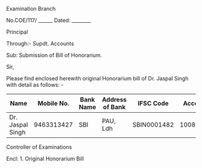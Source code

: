 Examination Branch

No.COE/117/ ______							               Dated: ________

Principal

Through:-  Supdt. Accounts

Sub: Submission of Bill of Honorarium.

Sir,

Please find enclosed herewith original Honorarium bill of Dr. Jaspal Singh with detail as follows: -

| Name             | Mobile No. | Bank Name | Address of Bank | IFSC Code   | Account No. | Pan        | TA  | Honorarium | Net Payable |
|------------------|------------|-----------|-----------------|-------------|-------------|------------|-----|------------|-------------|
| Dr. Jaspal Singh | 9463313427 | SBI       | PAU, Ldh        | SBIN0001482 | 10088223329 | AFJPS0124B | 160 | 2000       | 2160        |




Controller of Examinations


Encl: 1. Original Honorarium Bill

 
